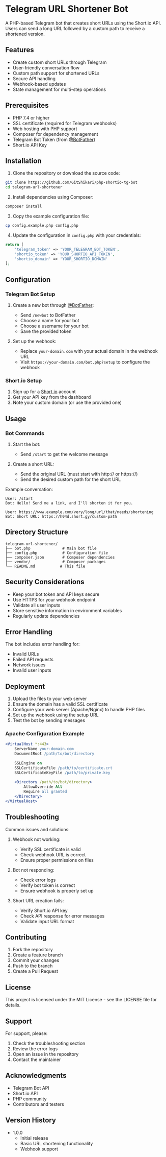 # Telegram URL Shortener Bot

A PHP-based Telegram bot that creates short URLs using the Short.io API. Users can send a long URL followed by a custom path to receive a shortened version.

## Features

* Create custom short URLs through Telegram
* User-friendly conversation flow
* Custom path support for shortened URLs
* Secure API handling
* Webhook-based updates
* State management for multi-step operations

## Prerequisites

* PHP 7.4 or higher
* SSL certificate (required for Telegram webhooks)
* Web hosting with PHP support
* Composer for dependency management
* Telegram Bot Token (from [@BotFather](https://t.me/BotFather))
* Short.io API Key

## Installation

1. Clone the repository or download the source code:
```bash
git clone https://github.com/GitShikari/php-shortio-tg-bot
cd telegram-url-shortener
```

2. Install dependencies using Composer:
```bash
composer install
```

3. Copy the example configuration file:
```bash
cp config.example.php config.php
```

4. Update the configuration in `config.php` with your credentials:
```php
return [
    'telegram_token' => 'YOUR_TELEGRAM_BOT_TOKEN',
    'shortio_token' => 'YOUR_SHORTIO_API_TOKEN',
    'shortio_domain' => 'YOUR_SHORTIO_DOMAIN'
];
```

## Configuration

### Telegram Bot Setup

1. Create a new bot through [@BotFather](https://t.me/BotFather):
   * Send `/newbot` to BotFather
   * Choose a name for your bot
   * Choose a username for your bot
   * Save the provided token

2. Set up the webhook:
   * Replace `your-domain.com` with your actual domain in the webhook URL
   * Visit `https://your-domain.com/bot.php?setup` to configure the webhook

### Short.io Setup

1. Sign up for a [Short.io](https://short.io) account
2. Get your API key from the dashboard
3. Note your custom domain (or use the provided one)

## Usage

### Bot Commands

1. Start the bot:
   * Send `/start` to get the welcome message

2. Create a short URL:
   * Send the original URL (must start with http:// or https://)
   * Send the desired custom path for the short URL

Example conversation:
```
User: /start
Bot: Hello! Send me a link, and I'll shorten it for you.

User: https://www.example.com/very/long/url/that/needs/shortening
Bot: Short URL: https://h04d.short.gy/custom-path
```

## Directory Structure

```
telegram-url-shortener/
├── bot.php              # Main bot file
├── config.php           # Configuration file
├── composer.json        # Composer dependencies
├── vendor/              # Composer packages
└── README.md           # This file
```

## Security Considerations

* Keep your bot token and API keys secure
* Use HTTPS for your webhook endpoint
* Validate all user inputs
* Store sensitive information in environment variables
* Regularly update dependencies

## Error Handling

The bot includes error handling for:
* Invalid URLs
* Failed API requests
* Network issues
* Invalid user inputs

## Deployment

1. Upload the files to your web server
2. Ensure the domain has a valid SSL certificate
3. Configure your web server (Apache/Nginx) to handle PHP files
4. Set up the webhook using the setup URL
5. Test the bot by sending messages

### Apache Configuration Example

```apache
<VirtualHost *:443>
    ServerName your-domain.com
    DocumentRoot /path/to/bot/directory
    
    SSLEngine on
    SSLCertificateFile /path/to/certificate.crt
    SSLCertificateKeyFile /path/to/private.key
    
    <Directory /path/to/bot/directory>
        AllowOverride All
        Require all granted
    </Directory>
</VirtualHost>
```

## Troubleshooting

Common issues and solutions:

1. Webhook not working:
   * Verify SSL certificate is valid
   * Check webhook URL is correct
   * Ensure proper permissions on files

2. Bot not responding:
   * Check error logs
   * Verify bot token is correct
   * Ensure webhook is properly set up

3. Short URL creation fails:
   * Verify Short.io API key
   * Check API response for error messages
   * Validate input URL format

## Contributing

1. Fork the repository
2. Create a feature branch
3. Commit your changes
4. Push to the branch
5. Create a Pull Request

## License

This project is licensed under the MIT License - see the LICENSE file for details.

## Support

For support, please:
1. Check the troubleshooting section
2. Review the error logs
3. Open an issue in the repository
4. Contact the maintainer

## Acknowledgments

* Telegram Bot API
* Short.io API
* PHP community
* Contributors and testers

## Version History

* 1.0.0
  * Initial release
  * Basic URL shortening functionality
  * Webhook support
